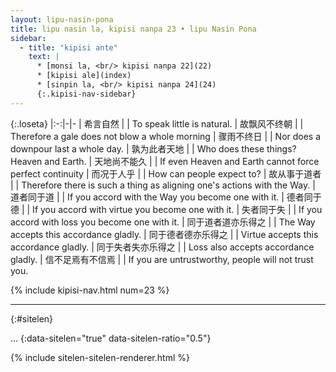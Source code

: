 ```yaml
---
layout: lipu-nasin-pona
title: lipu nasin la, kipisi nanpa 23 • lipu Nasin Pona
sidebar:
  - title: "kipisi ante"
    text: |
      * [monsi la, <br/> kipisi nanpa 22](22)
      * [kipisi ale](index)
      * [sinpin la, <br/> kipisi nanpa 24](24)
      {:.kipisi-nav-sidebar}
---
```


{:.loseta}
|:-:|-|-
| 希言自然                 |  | To speak little is natural.
| 故飘风不终朝             |  | Therefore a gale does not blow a whole morning
| 骤雨不终日               |  | Nor does a downpour last a whole day.
| 孰为此者<wbr/>天地       |  | Who does these things? Heaven and Earth.
| 天地尚不能久             |  | If even Heaven and Earth cannot force perfect continuity
| 而况于人乎               |  | How can people expect to?
| 故从事于道者             |  | Therefore there is such a thing as aligning one's actions with the Way.
| 道者<wbr/>同于道         |  | If you accord with the Way you become one with it.
| 德者<wbr/>同于德         |  | If you accord with virtue you become one with it.
| 失者<wbr/>同于失         |  | If you accord with loss you become one with it.
| 同于道者<wbr/>道亦乐得之 |  | The Way accepts this accordance gladly.
| 同于德者<wbr/>德亦乐得之 |  | Virtue accepts this accordance gladly.
| 同于失者<wbr/>失亦乐得之 |  | Loss also accepts accordance gladly.
| 信不足<wbr/>焉有不信焉   |  | If you are untrustworthy, people will not trust you.

{% include kipisi-nav.html num=23 %}

-------
{:#sitelen}

...
{:data-sitelen="true" data-sitelen-ratio="0.5"}

{% include sitelen-sitelen-renderer.html %}
